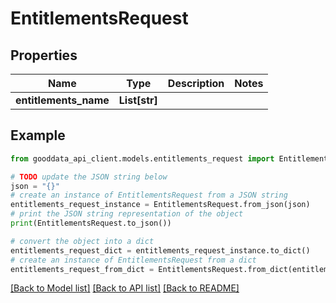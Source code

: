 # EntitlementsRequest


## Properties

Name | Type | Description | Notes
------------ | ------------- | ------------- | -------------
**entitlements_name** | **List[str]** |  | 

## Example

```python
from gooddata_api_client.models.entitlements_request import EntitlementsRequest

# TODO update the JSON string below
json = "{}"
# create an instance of EntitlementsRequest from a JSON string
entitlements_request_instance = EntitlementsRequest.from_json(json)
# print the JSON string representation of the object
print(EntitlementsRequest.to_json())

# convert the object into a dict
entitlements_request_dict = entitlements_request_instance.to_dict()
# create an instance of EntitlementsRequest from a dict
entitlements_request_from_dict = EntitlementsRequest.from_dict(entitlements_request_dict)
```
[[Back to Model list]](../README.md#documentation-for-models) [[Back to API list]](../README.md#documentation-for-api-endpoints) [[Back to README]](../README.md)



